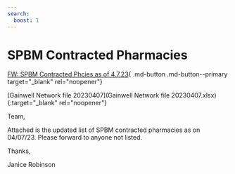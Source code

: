 ```yaml
---
search:
  boost: 1
---
```


# SPBM Contracted Pharmacies

[FW: SPBM Contracted Phcies as of 4.7.23](<Contracted Phcies as of 4.7.23.htm>){ .md-button .md-button--primary target="_blank" rel="noopener"}

[Gainwell Network file 20230407](Gainwell Network file 20230407.xlsx){:target="_blank" rel="noopener"}

Team,

Attached is the updated list of SPBM contracted pharmacies as on 04/07/23.  Please forward to anyone not listed.

Thanks,

Janice Robinson
